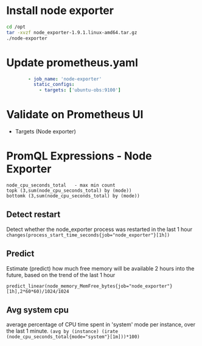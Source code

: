 # Install node exporter

```bash
cd /opt
tar -xvzf node_exporter-1.9.1.linux-amd64.tar.gz 
./node-exporter
```

# Update prometheus.yaml
```yaml
        - job_name: 'node-exporter'
          static_configs:
            - targets: ['ubuntu-obs:9100'] 
```            

# Validate on Prometheus UI
- Targets (Node exporter)

# PromQL Expressions - Node Exporter

```node_memory_MemAvailable_bytes
node_cpu_seconds_total   - max min count
topk (3,sum(node_cpu_seconds_total) by (mode))
bottomk (3,sum(node_cpu_seconds_total) by (mode))
```
## Detect restart
Detect whether the node_exporter process was restarted in the last 1 hour
```changes(process_start_time_seconds{job="node_exporter"}[1h])```

## Predict
Estimate (predict) how much free memory will be available 2 hours into the future, based on the trend of the last 1 hour

```predict_linear(node_memory_MemFree_bytes{job="node_exporter"}[1h],2*60*60)/1024/1024```

## Avg system cpu
average percentage of CPU time spent in 'system' mode per instance, over the last 1 minute.
```(avg by (instance) (irate (node_cpu_seconds_total{mode="system"}[1m]))*100)```
